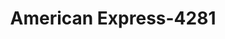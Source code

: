---
f_zip-code: 66215
f_state-code: KS
title: American Express-4281
f_phone: 913-764-3966
f_city-only: Lenexa
f_address: 10404 Pflumm Road Lenexa
f_location-unique-id: '4281'
slug: american-express-4281
updated-on: '2024-05-30T13:46:58.046Z'
created-on: '2024-05-30T13:36:59.803Z'
published-on: '2024-05-30T13:54:32.469Z'
f_city-state: cms/city/lenexa-ks.md
f_company: cms/company/american-express.md
f_state: cms/state/kansas.md
layout: '[payday-loan].html'
tags: payday-loan
---